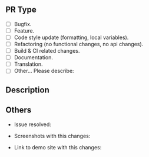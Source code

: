 ## PR Type

<!-- Change [ ] to [x] to select (将 [ ] 换成 [x] 来选择) -->
<!-- What kind of change does this PR introduce? -->
<!-- PR带来了什么样的变化？ -->

- [ ] Bugfix.
- [ ] Feature.
- [ ] Code style update (formatting, local variables).
- [ ] Refactoring (no functional changes, no api changes).
- [ ] Build & CI related changes.
- [ ] Documentation.
- [ ] Translation.
- [ ] Other... Please describe:

## Description
<!-- Please describe the current behavior you are modifying, or link to a related question to describe the new behavior about this pr -->
<!-- 请描述您正在修改的当前行为，或链接到相关问题 ，描述关于这个PR的新行为-->


## Others

- Issue resolved: 

- Screenshots with this changes: 

- Link to demo site with this changes: 